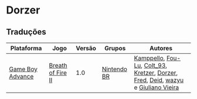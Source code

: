 # Dorzer

## Traduções

| Plataforma | Jogo | Versão | Grupos | Autores |
| ----------- | ----------- | ----------- | ----------- | ----------- |
| [Game Boy Advance](../../traducoes/game-boy-advance/) | [Breath of Fire II](../../traducoes/game-boy-advance/breath-of-fire-ii_kamppello-et-al/) | 1.0 | [Nintendo BR](../../grupos/nintendo-br/) | [Kamppello](../../autores/kamppello/), [Fou\-Lu](../../autores/fou-lu/), [Colt\_93](../../autores/colt_93/), [Kretzer](../../autores/kretzer/), [Dorzer](../../autores/dorzer/), [Fred](../../autores/fred/), [Deid](../../autores/deid/), [wazyu](../../autores/wazyu/) e [Giuliano Vieira](../../autores/giuliano-vieira/) |
